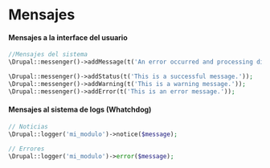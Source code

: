 Mensajes
===

#### Mensajes a la interface del usuario
```php
//Mensajes del sistema
\Drupal::messenger()->addMessage(t('An error occurred and processing did not complete.'), 'error');

\Drupal::messenger()->addStatus(t('This is a successful message.'));
\Drupal::messenger()->addWarning(t('This is a warning message.'));
\Drupal::messenger()->addError(t('This is an error message.'));
```

#### Mensajes al sistema de logs (Whatchdog)
```php
// Noticias
\Drupal::logger('mi_modulo')->notice($message);

// Errores
\Drupal::logger('mi_modulo')->error($message);
```
